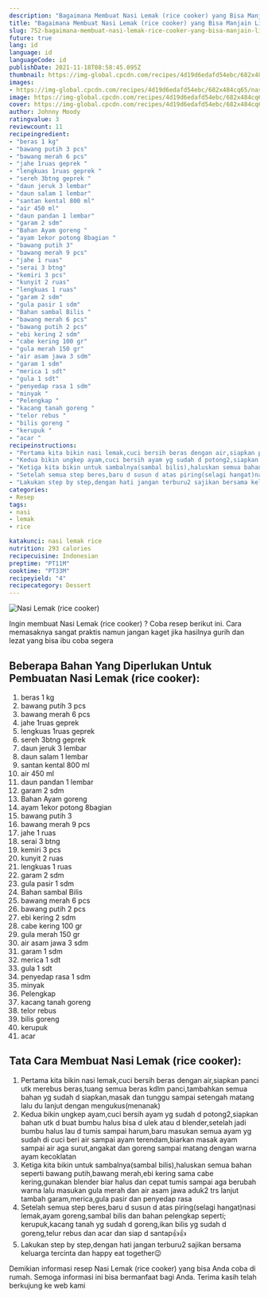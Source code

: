```yaml
---
description: "Bagaimana Membuat Nasi Lemak (rice cooker) yang Bisa Manjain Lidah"
title: "Bagaimana Membuat Nasi Lemak (rice cooker) yang Bisa Manjain Lidah"
slug: 752-bagaimana-membuat-nasi-lemak-rice-cooker-yang-bisa-manjain-lidah
future: true
lang: id
language: id
languageCode: id
publishDate: 2021-11-18T08:58:45.095Z 
thumbnail: https://img-global.cpcdn.com/recipes/4d19d6edafd54ebc/682x484cq65/nasi-lemak-rice-cooker-foto-resep-utama.png
images:
- https://img-global.cpcdn.com/recipes/4d19d6edafd54ebc/682x484cq65/nasi-lemak-rice-cooker-foto-resep-utama.png
image: https://img-global.cpcdn.com/recipes/4d19d6edafd54ebc/682x484cq65/nasi-lemak-rice-cooker-foto-resep-utama.png
cover: https://img-global.cpcdn.com/recipes/4d19d6edafd54ebc/682x484cq65/nasi-lemak-rice-cooker-foto-resep-utama.png
author: Johnny Moody
ratingvalue: 3
reviewcount: 11
recipeingredient:
- "beras 1 kg"
- "bawang putih 3 pcs"
- "bawang merah 6 pcs"
- "jahe 1ruas geprek "
- "lengkuas 1ruas geprek "
- "sereh 3btng geprek "
- "daun jeruk 3 lembar"
- "daun salam 1 lembar"
- "santan kental 800 ml"
- "air 450 ml"
- "daun pandan 1 lembar"
- "garam 2 sdm"
- "Bahan Ayam goreng "
- "ayam 1ekor potong 8bagian "
- "bawang putih 3"
- "bawang merah 9 pcs"
- "jahe 1 ruas"
- "serai 3 btng"
- "kemiri 3 pcs"
- "kunyit 2 ruas"
- "lengkuas 1 ruas"
- "garam 2 sdm"
- "gula pasir 1 sdm"
- "Bahan sambal Bilis "
- "bawang merah 6 pcs"
- "bawang putih 2 pcs"
- "ebi kering 2 sdm"
- "cabe kering 100 gr"
- "gula merah 150 gr"
- "air asam jawa 3 sdm"
- "garam 1 sdm"
- "merica 1 sdt"
- "gula 1 sdt"
- "penyedap rasa 1 sdm"
- "minyak "
- "Pelengkap "
- "kacang tanah goreng "
- "telor rebus "
- "bilis goreng "
- "kerupuk "
- "acar "
recipeinstructions:
- "Pertama kita bikin nasi lemak,cuci bersih beras dengan air,siapkan panci utk merebus beras,tuang semua beras kdlm panci,tambahkan semua bahan yg sudah d siapkan,masak dan tunggu sampai setengah matang lalu du lanjut dengan mengukus(menanak)"
- "Kedua bikin ungkep ayam,cuci bersih ayam yg sudah d potong2,siapkan bahan utk d buat bumbu halus bisa d ulek atau d blender,setelah jadi bumbu halus lau d tumis sampai harum,baru masukan semua ayam yg sudah di cuci beri air sampai ayam terendam,biarkan masak ayam sampai air aga surut,angakat dan goreng sampai matang dengan warna ayam kecoklatan"
- "Ketiga kita bikin untuk sambalnya(sambal bilis),haluskan semua bahan seperti bawang putih,bawang merah,ebi kering sama cabe kering,gunakan blender biar halus dan cepat tumis sampai aga berubah warna lalu masukan gula merah dan air asam jawa aduk2 trs lanjut tambah garam,merica,gula pasir dan penyedap rasa"
- "Setelah semua step beres,baru d susun d atas piring(selagi hangat)nasi lemak,ayam goreng,sambal bilis dan bahan pelengkap seperti; kerupuk,kacang tanah yg sudah d goreng,ikan bilis yg sudah d goreng,telur rebus dan acar dan siap d santap👍👍"
- "Lakukan step by step,dengan hati jangan terburu2 sajikan bersama keluarga tercinta dan happy eat together😉"
categories:
- Resep
tags:
- nasi
- lemak
- rice

katakunci: nasi lemak rice 
nutrition: 293 calories
recipecuisine: Indonesian
preptime: "PT11M"
cooktime: "PT33M"
recipeyield: "4"
recipecategory: Dessert
---
```



![Nasi Lemak (rice cooker)](https://img-global.cpcdn.com/recipes/4d19d6edafd54ebc/682x484cq65/nasi-lemak-rice-cooker-foto-resep-utama.png)

Ingin membuat Nasi Lemak (rice cooker) ? Coba resep berikut ini. Cara memasaknya sangat praktis namun jangan kaget jika hasilnya gurih dan lezat yang bisa ibu coba segera

<!--inarticleads1-->

## Beberapa Bahan Yang Diperlukan Untuk Pembuatan Nasi Lemak (rice cooker):

1. beras 1 kg
1. bawang putih 3 pcs
1. bawang merah 6 pcs
1. jahe 1ruas geprek 
1. lengkuas 1ruas geprek 
1. sereh 3btng geprek 
1. daun jeruk 3 lembar
1. daun salam 1 lembar
1. santan kental 800 ml
1. air 450 ml
1. daun pandan 1 lembar
1. garam 2 sdm
1. Bahan Ayam goreng 
1. ayam 1ekor potong 8bagian 
1. bawang putih 3
1. bawang merah 9 pcs
1. jahe 1 ruas
1. serai 3 btng
1. kemiri 3 pcs
1. kunyit 2 ruas
1. lengkuas 1 ruas
1. garam 2 sdm
1. gula pasir 1 sdm
1. Bahan sambal Bilis 
1. bawang merah 6 pcs
1. bawang putih 2 pcs
1. ebi kering 2 sdm
1. cabe kering 100 gr
1. gula merah 150 gr
1. air asam jawa 3 sdm
1. garam 1 sdm
1. merica 1 sdt
1. gula 1 sdt
1. penyedap rasa 1 sdm
1. minyak 
1. Pelengkap 
1. kacang tanah goreng 
1. telor rebus 
1. bilis goreng 
1. kerupuk 
1. acar 



<!--inarticleads2-->

## Tata Cara Membuat Nasi Lemak (rice cooker):

1. Pertama kita bikin nasi lemak,cuci bersih beras dengan air,siapkan panci utk merebus beras,tuang semua beras kdlm panci,tambahkan semua bahan yg sudah d siapkan,masak dan tunggu sampai setengah matang lalu du lanjut dengan mengukus(menanak)
1. Kedua bikin ungkep ayam,cuci bersih ayam yg sudah d potong2,siapkan bahan utk d buat bumbu halus bisa d ulek atau d blender,setelah jadi bumbu halus lau d tumis sampai harum,baru masukan semua ayam yg sudah di cuci beri air sampai ayam terendam,biarkan masak ayam sampai air aga surut,angakat dan goreng sampai matang dengan warna ayam kecoklatan
1. Ketiga kita bikin untuk sambalnya(sambal bilis),haluskan semua bahan seperti bawang putih,bawang merah,ebi kering sama cabe kering,gunakan blender biar halus dan cepat tumis sampai aga berubah warna lalu masukan gula merah dan air asam jawa aduk2 trs lanjut tambah garam,merica,gula pasir dan penyedap rasa
1. Setelah semua step beres,baru d susun d atas piring(selagi hangat)nasi lemak,ayam goreng,sambal bilis dan bahan pelengkap seperti; kerupuk,kacang tanah yg sudah d goreng,ikan bilis yg sudah d goreng,telur rebus dan acar dan siap d santap👍👍
1. Lakukan step by step,dengan hati jangan terburu2 sajikan bersama keluarga tercinta dan happy eat together😉




Demikian informasi  resep Nasi Lemak (rice cooker)   yang bisa Anda coba di rumah. Semoga informasi ini bisa bermanfaat bagi Anda. Terima kasih telah berkujung ke web kami
